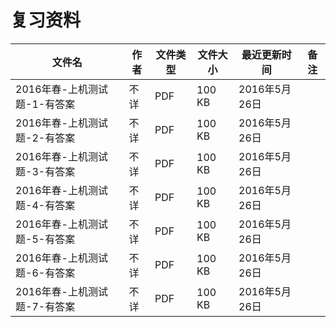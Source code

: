 # 复习资料

文件名|作者|文件类型|文件大小|最近更新时间|备注
---|---|---|---|---|---
2016年春-上机测试题-1-有答案|不详|PDF|100 KB|2016年5月26日
2016年春-上机测试题-2-有答案|不详|PDF|100 KB|2016年5月26日
2016年春-上机测试题-3-有答案|不详|PDF|100 KB|2016年5月26日
2016年春-上机测试题-4-有答案|不详|PDF|100 KB|2016年5月26日
2016年春-上机测试题-5-有答案|不详|PDF|100 KB|2016年5月26日
2016年春-上机测试题-6-有答案|不详|PDF|100 KB|2016年5月26日
2016年春-上机测试题-7-有答案|不详|PDF|100 KB|2016年5月26日
